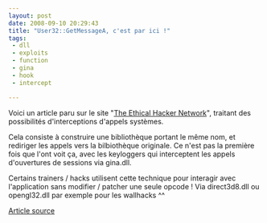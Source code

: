 ```yaml
---
layout: post
date: 2008-09-10 20:29:43
title: "User32::GetMessageA, c'est par ici !"
tags:
 - dll
 - exploits
 - function
 - gina
 - hook
 - intercept

---
```


Voici un article paru sur le site "[The Ethical Hacker Network](http://www.ethicalhacker.net/)", traitant des possibilités d'interceptions d'appels systèmes.

Cela consiste à construire une bibliothèque portant le même nom, et rediriger les appels vers la bilbiothèque originale. Ce n'est pas la première fois que l'ont voit ça, avec les keyloggers qui interceptent les appels d'ouvertures de sessions via gina.dll.

Certains trainers / hacks utilisent cette technique pour interagir avec l'application sans modifier / patcher une seule opcode ! Via direct3d8.dll ou opengl32.dll par exemple pour les wallhacks ^^

[Article source](http://www.ethicalhacker.net/content/view/207/1/)
